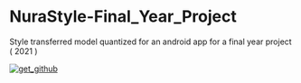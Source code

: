 # NuraStyle-Final_Year_Project
Style transferred model quantized for an android app for a final year project ( 2021 )


[![get_github](https://user-images.githubusercontent.com/56207634/235350726-c7d993df-bfcb-4ee6-90ee-a247f72bd960.png)](https://github.com/UsamaKenway/NuraStyle-Final_Year_Project/releases)
